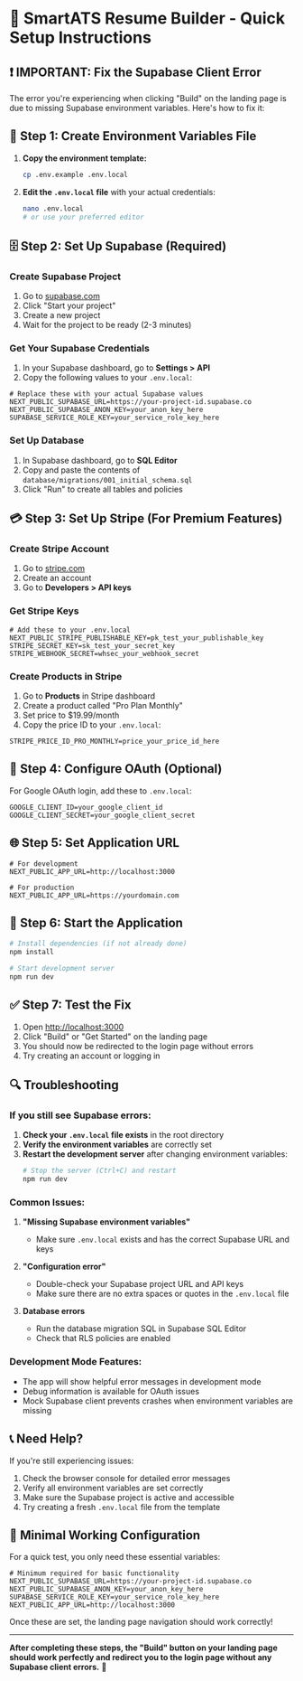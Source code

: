 # 🚀 SmartATS Resume Builder - Quick Setup Instructions

## ❗ IMPORTANT: Fix the Supabase Client Error

The error you're experiencing when clicking "Build" on the landing page is due to missing Supabase environment variables. Here's how to fix it:

## 🔧 Step 1: Create Environment Variables File

1. **Copy the environment template:**
   ```bash
   cp .env.example .env.local
   ```

2. **Edit the `.env.local` file** with your actual credentials:
   ```bash
   nano .env.local
   # or use your preferred editor
   ```

## 🗄️ Step 2: Set Up Supabase (Required)

### Create Supabase Project
1. Go to [supabase.com](https://supabase.com)
2. Click "Start your project"
3. Create a new project
4. Wait for the project to be ready (2-3 minutes)

### Get Your Supabase Credentials
1. In your Supabase dashboard, go to **Settings > API**
2. Copy the following values to your `.env.local`:

```env
# Replace these with your actual Supabase values
NEXT_PUBLIC_SUPABASE_URL=https://your-project-id.supabase.co
NEXT_PUBLIC_SUPABASE_ANON_KEY=your_anon_key_here
SUPABASE_SERVICE_ROLE_KEY=your_service_role_key_here
```

### Set Up Database
1. In Supabase dashboard, go to **SQL Editor**
2. Copy and paste the contents of `database/migrations/001_initial_schema.sql`
3. Click "Run" to create all tables and policies

## 💳 Step 3: Set Up Stripe (For Premium Features)

### Create Stripe Account
1. Go to [stripe.com](https://stripe.com)
2. Create an account
3. Go to **Developers > API keys**

### Get Stripe Keys
```env
# Add these to your .env.local
NEXT_PUBLIC_STRIPE_PUBLISHABLE_KEY=pk_test_your_publishable_key
STRIPE_SECRET_KEY=sk_test_your_secret_key
STRIPE_WEBHOOK_SECRET=whsec_your_webhook_secret
```

### Create Products in Stripe
1. Go to **Products** in Stripe dashboard
2. Create a product called "Pro Plan Monthly"
3. Set price to $19.99/month
4. Copy the price ID to your `.env.local`:
```env
STRIPE_PRICE_ID_PRO_MONTHLY=price_your_price_id_here
```

## 🔗 Step 4: Configure OAuth (Optional)

For Google OAuth login, add these to `.env.local`:
```env
GOOGLE_CLIENT_ID=your_google_client_id
GOOGLE_CLIENT_SECRET=your_google_client_secret
```

## 🌐 Step 5: Set Application URL

```env
# For development
NEXT_PUBLIC_APP_URL=http://localhost:3000

# For production
NEXT_PUBLIC_APP_URL=https://yourdomain.com
```

## 🚀 Step 6: Start the Application

```bash
# Install dependencies (if not already done)
npm install

# Start development server
npm run dev
```

## ✅ Step 7: Test the Fix

1. Open [http://localhost:3000](http://localhost:3000)
2. Click "Build" or "Get Started" on the landing page
3. You should now be redirected to the login page without errors
4. Try creating an account or logging in

## 🔍 Troubleshooting

### If you still see Supabase errors:

1. **Check your `.env.local` file exists** in the root directory
2. **Verify the environment variables** are correctly set
3. **Restart the development server** after changing environment variables:
   ```bash
   # Stop the server (Ctrl+C) and restart
   npm run dev
   ```

### Common Issues:

1. **"Missing Supabase environment variables"**
   - Make sure `.env.local` exists and has the correct Supabase URL and keys

2. **"Configuration error"**
   - Double-check your Supabase project URL and API keys
   - Make sure there are no extra spaces or quotes in the `.env.local` file

3. **Database errors**
   - Run the database migration SQL in Supabase SQL Editor
   - Check that RLS policies are enabled

### Development Mode Features:

- The app will show helpful error messages in development mode
- Debug information is available for OAuth issues
- Mock Supabase client prevents crashes when environment variables are missing

## 📞 Need Help?

If you're still experiencing issues:

1. Check the browser console for detailed error messages
2. Verify all environment variables are set correctly
3. Make sure the Supabase project is active and accessible
4. Try creating a fresh `.env.local` file from the template

## 🎯 Minimal Working Configuration

For a quick test, you only need these essential variables:

```env
# Minimum required for basic functionality
NEXT_PUBLIC_SUPABASE_URL=https://your-project-id.supabase.co
NEXT_PUBLIC_SUPABASE_ANON_KEY=your_anon_key_here
SUPABASE_SERVICE_ROLE_KEY=your_service_role_key_here
NEXT_PUBLIC_APP_URL=http://localhost:3000
```

Once these are set, the landing page navigation should work correctly!

---

**After completing these steps, the "Build" button on your landing page should work perfectly and redirect you to the login page without any Supabase client errors.** 🎉
